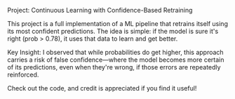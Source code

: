 Project: Continuous Learning with Confidence-Based Retraining

This project is a full implementation of a ML pipeline that retrains itself using its most confident predictions.
The idea is simple: if the model is sure it's right (prob > 0.78), it uses that data to learn and get better.

Key Insight: I observed that while probabilities do get higher, this approach carries a risk of false confidence—where the model becomes more certain of its predictions,
even when they're wrong, if those errors are repeatedly reinforced.

Check out the code, and credit is appreciated if you find it useful!
